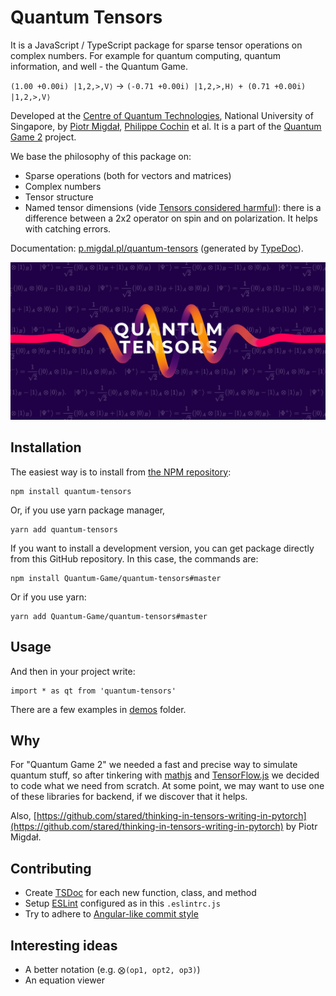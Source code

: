 # Quantum Tensors

It is a JavaScript / TypeScript package for sparse tensor operations on complex numbers.
For example for quantum computing, quantum information, and well - the Quantum Game.

`(1.00 +0.00i) |1,2,>,V⟩` -> `(-0.71 +0.00i) |1,2,>,H⟩ + (0.71 +0.00i) |1,2,>,V⟩`

Developed at the [Centre of Quantum Technologies](https://www.quantumlah.org/), National University of Singapore, by [Piotr Migdał](https://p.migdal.pl/), [Philippe Cochin](https://github.com/sneakyweasel) et al.
It is a part of the [Quantum Game 2](https://github.com/Quantum-Game/quantum-game-2) project.

We base the philosophy of this package on:

* Sparse operations (both for vectors and matrices)
* Complex numbers
* Tensor structure 
* Named tensor dimensions (vide [Tensors considered harmful](http://nlp.seas.harvard.edu/NamedTensor)): there is a difference between a 2x2 operator on spin and on polarization. It helps with catching errors.

Documentation: [p.migdal.pl/quantum-tensors](https://quantum-game.github.io/quantum-tensors/) (generated by [TypeDoc](https://typedoc.org/)).

![Quantum Tensors logo](imgs/quantum-tensors-logo.jpg)

## Installation

The easiest way is to install from [the NPM repository](https://www.npmjs.com/package/quantum-tensors):

```
npm install quantum-tensors
```

Or, if you use yarn package manager, 

```
yarn add quantum-tensors
```

If you want to install a development version, you can get package directly from this GitHub repository. In this case, the commands are:

```
npm install Quantum-Game/quantum-tensors#master
```

Or if you use yarn:

```
yarn add Quantum-Game/quantum-tensors#master
```

## Usage

And then in your project write:

```{ts}
import * as qt from 'quantum-tensors'
```

There are a few examples in [demos](https://github.com/Quantum-Game/quantum-tensors/tree/master/demos) folder.

## Why

For "Quantum Game 2" we needed a fast and precise way to simulate quantum stuff, so after tinkering with [mathjs](https://mathjs.org/) and [TensorFlow.js](https://www.tensorflow.org/js) we decided to code what we need from scratch.
At some point, we may want to use one of these libraries for backend, if we discover that it helps.

Also, [https://github.com/stared/thinking-in-tensors-writing-in-pytorch](https://github.com/stared/thinking-in-tensors-writing-in-pytorch) by Piotr Migdał.

## Contributing

* Create [TSDoc](https://www.npmjs.com/package/@microsoft/tsdoc) for each new function, class, and method
* Setup [ESLint](https://eslint.org/) configured as in this `.eslintrc.js` 
* Try to adhere to [Angular-like commit style](https://github.com/angular/angular/blob/master/CONTRIBUTING.md)

## Interesting ideas

* A better notation (e.g. `⨂(op1, opt2, op3)`)
* An equation viewer

